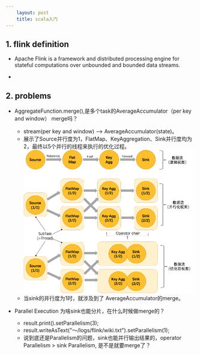 ```yaml
---
    layout: post
    title: scala入门
---
```


## 1. flink definition
- Apache Flink is a framework and distributed processing engine for stateful computations over unbounded and bounded data streams. 

- 

## 2. problems

- AggregateFunction.merge(),是多个task的AverageAccumulator（per key and window） merge吗？
    * stream(per key and window) ——> AverageAccumulator(state)。
    * 展示了Source并行度为1，FlatMap、KeyAggregation、Sink并行度均为2，最终以5个并行的线程来执行的优化过程。![alt](../images/flink_task_par.png)
    * 当sink的并行度为1时，就涉及到了 AverageAccumulator的merge。

- Parallel Execution 为啥sink也能分片，在什么时候做merge的？
    *  result.print().setParallelism(3);
    *  result.writeAsText("～/logs/flink/wiki.txt").setParallelism(1);
    *  说到底还是Parallelism的问题，sink也能并行输出结果的，operator Parallelism > sink Parallelism, 是不是就要merge了？


